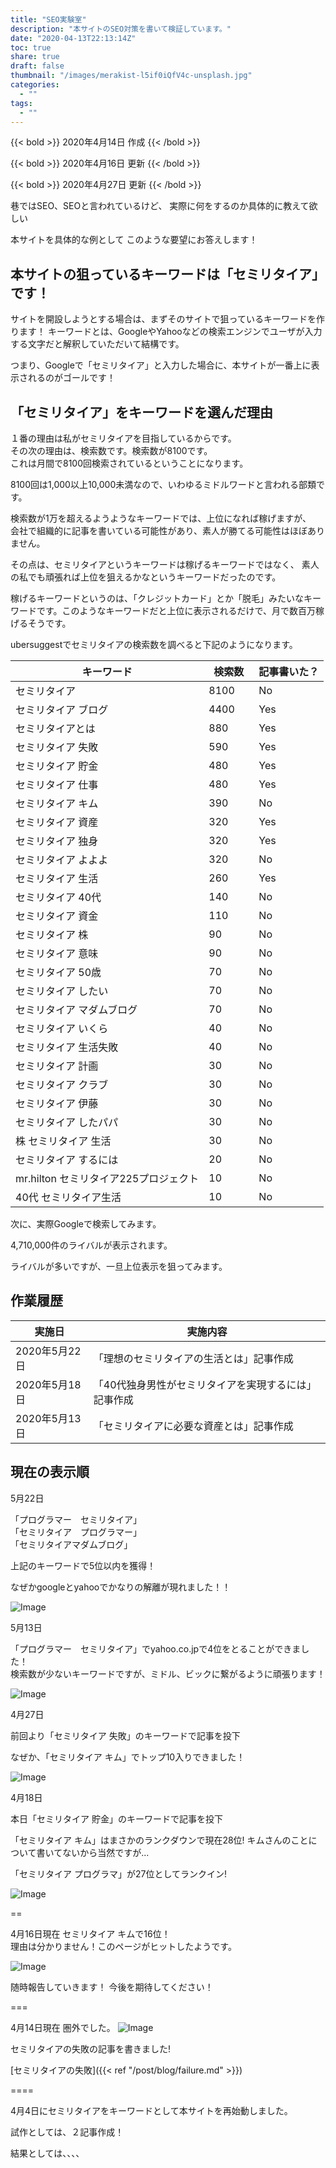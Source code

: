 ```yaml
---
title: "SEO実験室"
description: "本サイトのSEO対策を書いて検証しています。"
date: "2020-04-13T22:13:14Z"
toc: true
share: true
draft: false
thumbnail: "/images/merakist-l5if0iQfV4c-unsplash.jpg"
categories:
  - ""
tags:
  - ""
---
```


{{< bold >}}
2020年4月14日 作成 
{{< /bold >}}

{{< bold >}}
2020年4月16日 更新
{{< /bold >}}

{{< bold >}}
2020年4月27日 更新
{{< /bold >}}

巷ではSEO、SEOと言われているけど、
実際に何をするのか具体的に教えて欲しい

本サイトを具体的な例として
このような要望にお答えします！

<!--more-->

## 本サイトの狙っているキーワードは「セミリタイア」です！

サイトを開設しようとする場合は、まずそのサイトで狙っているキーワードを作ります！
キーワードとは、GoogleやYahooなどの検索エンジンでユーザが入力する文字だと解釈していただいて結構です。

つまり、Googleで「セミリタイア」と入力した場合に、本サイトが一番上に表示されるのがゴールです！

## 「セミリタイア」をキーワードを選んだ理由

１番の理由は私がセミリタイアを目指しているからです。  
その次の理由は、検索数です。検索数が8100です。  
これは月間で8100回検索されているということになります。  

8100回は1,000以上10,000未満なので、いわゆるミドルワードと言われる部類です。  

検索数が1万を超えるようようなキーワードでは、上位になれば稼げますが、  
会社で組織的に記事を書いている可能性があり、素人が勝てる可能性はほぼありません。

その点は、セミリタイアというキーワードは稼げるキーワードではなく、
素人の私でも頑張れば上位を狙えるかなというキーワードだったのです。

稼げるキーワードというのは、「クレジットカード」とか「脱毛」みたいなキーワードです。このようなキーワードだと上位に表示されるだけで、月で数百万稼げるそうです。

ubersuggestでセミリタイアの検索数を調べると下記のようになります。

| キーワード | 検索数　| 記事書いた？ |
| --- | --- | --- |
| セミリタイア	| 8100 | No　|
| セミリタイア ブログ	| 4400 | Yes |
| セミリタイアとは	| 880 | Yes |
| セミリタイア 失敗	| 590 | Yes |
| セミリタイア 貯金	| 480 | Yes |
| セミリタイア   仕事	| 480 | Yes |
| セミリタイア   キム	| 390 | No |
| セミリタイア   資産	| 320 | Yes |
| セミリタイア   独身	| 320 | Yes |
| セミリタイア   よよよ	| 320 | No |
| セミリタイア  生活	| 260 | Yes |
| セミリタイア  40代	| 140 |  No |
| セミリタイア  資金	| 110 | No |
| セミリタイア  株	| 90 | No |
| セミリタイア  意味	| 90 | No |
| セミリタイア  50歳	| 70 | No |
| セミリタイア  したい 	| 70 | No |
| セミリタイア  マダムブログ	| 70 | No |
| セミリタイア  いくら	| 40 | No |
| セミリタイア  生活失敗	| 40 | No |
| セミリタイア  計画	| 30 | No |
| セミリタイア  クラブ	| 30 | No |
| セミリタイア  伊藤	| 30 | No |
| セミリタイア  したパパ	| 30 | No |
| 株 セミリタイア  生活	| 30 | No |
| セミリタイア  するには	| 20 | No |
| mr.hilton セミリタイア225プロジェクト	| 10 | No |
| 40代 セミリタイア生活	| 10 | No |

次に、実際Googleで検索してみます。

4,710,000件のライバルが表示されます。

ライバルが多いですが、一旦上位表示を狙ってみます。

## 作業履歴


| 実施日 | 実施内容 |
| --- | --- |
| 2020年5月22日	| 「理想のセミリタイアの生活とは」記事作成 |
| 2020年5月18日	| 「40代独身男性がセミリタイアを実現するには」記事作成 |
| 2020年5月13日	| 「セミリタイアに必要な資産とは」記事作成 |

## 現在の表示順

5月22日

「プログラマー　セミリタイア」  
「セミリタイア　プログラマー」  
「セミリタイアマダムブログ」  

上記のキーワードで5位以内を獲得！

なぜかgoogleとyahooでかなりの解離が現れました！！

![Image](/images/検索順位6.png)

5月13日

「プログラマー　セミリタイア」でyahoo.co.jpで4位をとることができました！  
検索数が少ないキーワードですが、ミドル、ビックに繋がるように頑張ります！

![Image](/images/検索順位5.png)

4月27日

前回より「セミリタイア 失敗」のキーワードで記事を投下

なぜか、「セミリタイア キム」でトップ10入りできました！

![Image](/images/検索順位4.png)

4月18日

本日「セミリタイア 貯金」のキーワードで記事を投下

「セミリタイア キム」はまさかのランクダウンで現在28位! キムさんのことについて書いてないから当然ですが...

「セミリタイア プログラマ」が27位としてランクイン!

![Image](/images/検索順位3.png) 

==

4月16日現在 セミリタイア キムで16位！  
理由は分かりません！このページがヒットしたようです。

![Image](/images/検索順位2.png) 

随時報告していきます！
今後を期待してください！

===

4月14日現在 圏外でした。
![Image](/images/検索順位1.png) 

セミリタイアの失敗の記事を書きました!

[セミリタイアの失敗]({{< ref "/post/blog/failure.md" >}})  

====

4月4日にセミリタイアをキーワードとして本サイトを再始動しました。  

試作としては、２記事作成！

結果としては、、、、








